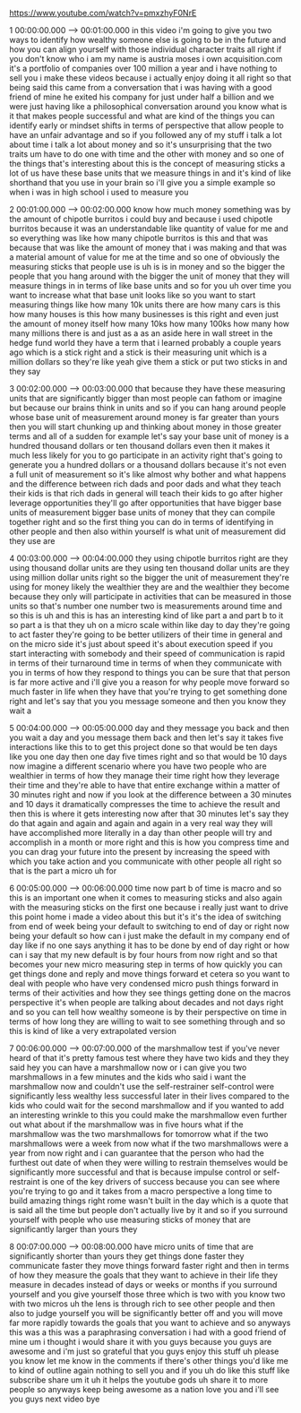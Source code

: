 https://www.youtube.com/watch?v=pmxzhyF0NrE

1 00:00:00.000 --\> 00:01:00.000 in this video i'm going to give you two
ways to identify how wealthy someone else is going to be in the future
and how you can align yourself with those individual character traits
all right if you don't know who i am my name is austria moses i own
acquisition.com it's a portfolio of companies over 100 million a year
and i have nothing to sell you i make these videos because i actually
enjoy doing it all right so that being said this came from a
conversation that i was having with a good friend of mine he exited his
company for just under half a billion and we were just having like a
philosophical conversation around you know what is it that makes people
successful and what are kind of the things you can identify early or
mindset shifts in terms of perspective that allow people to have an
unfair advantage and so if you followed any of my stuff i talk a lot
about time i talk a lot about money and so it's unsurprising that the
two traits um have to do one with time and the other with money and so
one of the things that's interesting about this is the concept of
measuring sticks a lot of us have these base units that we measure
things in and it's kind of like shorthand that you use in your brain so
i'll give you a simple example so when i was in high school i used to
measure you

2 00:01:00.000 --\> 00:02:00.000 know how much money something was by
the amount of chipotle burritos i could buy and because i used chipotle
burritos because it was an understandable like quantity of value for me
and so everything was like how many chipotle burritos is this and that
was because that was like the amount of money that i was making and that
was a material amount of value for me at the time and so one of
obviously the measuring sticks that people use is uh is is in money and
so the bigger the people that you hang around with the bigger the unit
of money that they will measure things in in terms of like base units
and so for you uh over time you want to increase what that base unit
looks like so you want to start measuring things like how many 10k units
there are how many cars is this how many houses is this how many
businesses is this right and even just the amount of money itself how
many 10ks how many 100ks how many how many millions there is and just as
a as an aside here in wall street in the hedge fund world they have a
term that i learned probably a couple years ago which is a stick right
and a stick is their measuring unit which is a million dollars so
they're like yeah give them a stick or put two sticks in and they say

3 00:02:00.000 --\> 00:03:00.000 that because they have these measuring
units that are significantly bigger than most people can fathom or
imagine but because our brains think in units and so if you can hang
around people whose base unit of measurement around money is far greater
than yours then you will start chunking up and thinking about money in
those greater terms and all of a sudden for example let's say your base
unit of money is a hundred thousand dollars or ten thousand dollars even
then it makes it much less likely for you to go participate in an
activity right that's going to generate you a hundred dollars or a
thousand dollars because it's not even a full unit of measurement so
it's like almost why bother and what happens and the difference between
rich dads and poor dads and what they teach their kids is that rich dads
in general will teach their kids to go after higher leverage
opportunities they'll go after opportunities that have bigger base units
of measurement bigger base units of money that they can compile together
right and so the first thing you can do in terms of identifying in other
people and then also within yourself is what unit of measurement did
they use are

4 00:03:00.000 --\> 00:04:00.000 they using chipotle burritos right are
they using thousand dollar units are they using ten thousand dollar
units are they using million dollar units right so the bigger the unit
of measurement they're using for money likely the wealthier they are and
the wealthier they become because they only will participate in
activities that can be measured in those units so that's number one
number two is measurements around time and so this is uh and this is has
an interesting kind of like part a and part b to it so part a is that
they uh on a micro scale within like day to day they're going to act
faster they're going to be better utilizers of their time in general and
on the micro side it's just about speed it's about execution speed if
you start interacting with somebody and their speed of communication is
rapid in terms of their turnaround time in terms of when they
communicate with you in terms of how they respond to things you can be
sure that that person is far more active and i'll give you a reason for
why people move forward so much faster in life when they have that
you're trying to get something done right and let's say that you you
message someone and then you know they wait a

5 00:04:00.000 --\> 00:05:00.000 day and they message you back and then
you wait a day and you message them back and then let's say it takes
five interactions like this to to get this project done so that would be
ten days like you one day then one day five times right and so that
would be 10 days now imagine a different scenario where you have two
people who are wealthier in terms of how they manage their time right
how they leverage their time and they're able to have that entire
exchange within a matter of 30 minutes right and now if you look at the
difference between a 30 minutes and 10 days it dramatically compresses
the time to achieve the result and then this is where it gets
interesting now after that 30 minutes let's say they do that again and
again and again and again in a very real way they will have accomplished
more literally in a day than other people will try and accomplish in a
month or more right and this is how you compress time and you can drag
your future into the present by increasing the speed with which you take
action and you communicate with other people all right so that is the
part a micro uh for

6 00:05:00.000 --\> 00:06:00.000 time now part b of time is macro and so
this is an important one when it comes to measuring sticks and also
again with the measuring sticks on the first one because i really just
want to drive this point home i made a video about this but it's it's
the idea of switching from end of week being your default to switching
to end of day or right now being your default so how can i just make the
default in my company end of day like if no one says anything it has to
be done by end of day right or how can i say that my new default is by
four hours from now right and so that becomes your new micro measuring
step in terms of how quickly you can get things done and reply and move
things forward et cetera so you want to deal with people who have very
condensed micro push things forward in terms of their activities and how
they see things getting done on the macros perspective it's when people
are talking about decades and not days right and so you can tell how
wealthy someone is by their perspective on time in terms of how long
they are willing to wait to see something through and so this is kind of
like a very extrapolated version

7 00:06:00.000 --\> 00:07:00.000 of the marshmallow test if you've never
heard of that it's pretty famous test where they have two kids and they
they said hey you can have a marshmallow now or i can give you two
marshmallows in a few minutes and the kids who said i want the
marshmallow now and couldn't use the self-restrainer self-control were
significantly less wealthy less successful later in their lives compared
to the kids who could wait for the second marshmallow and if you wanted
to add an interesting wrinkle to this you could make the marshmallow
even further out what about if the marshmallow was in five hours what if
the marshmallow was the two marshmallows for tomorrow what if the two
marshmallows were a week from now what if the two marshmallows were a
year from now right and i can guarantee that the person who had the
furthest out date of when they were willing to restrain themselves would
be significantly more successful and that is because impulse control or
self-restraint is one of the key drivers of success because you can see
where you're trying to go and it takes from a macro perspective a long
time to build amazing things right rome wasn't built in the day which is
a quote that is said all the time but people don't actually live by it
and so if you surround yourself with people who use measuring sticks of
money that are significantly larger than yours they

8 00:07:00.000 --\> 00:08:00.000 have micro units of time that are
significantly shorter than yours they get things done faster they
communicate faster they move things forward faster right and then in
terms of how they measure the goals that they want to achieve in their
life they measure in decades instead of days or weeks or months if you
surround yourself and you give yourself those three which is two with
you know two with two micros uh the lens is through rich to see other
people and then also to judge yourself you will be significantly better
off and you will move far more rapidly towards the goals that you want
to achieve and so anyways this was a this was a paraphrasing
conversation i had with a good friend of mine um i thought i would share
it with you guys because you guys are awesome and i'm just so grateful
that you guys enjoy this stuff uh please you know let me know in the
comments if there's other things you'd like me to kind of outline again
nothing to sell you and if you uh do like this stuff like subscribe
share um it uh it helps the youtube gods uh share it to more people so
anyways keep being awesome as a nation love you and i'll see you guys
next video bye
